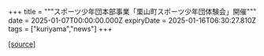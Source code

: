 +++
title = """スポーツ少年団本部事業「栗山町スポーツ少年団体験会」開催"""
date = 2025-01-07T00:00:00.000Z
expiryDate = 2025-01-16T06:30:27.810Z
tags = ["kuriyama","news"]
+++


[[source]](https://www.town.kuriyama.hokkaido.jp/soshiki/55/29801.html)

